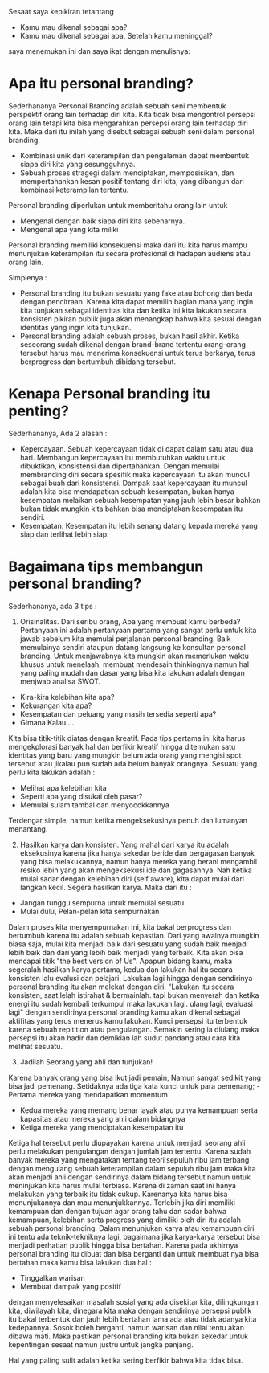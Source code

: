 Sesaat saya kepikiran tetantang  
- Kamu mau dikenal sebagai apa?  
- Kamu mau dikenal sebagai apa, Setelah kamu meninggal?  

saya menemukan ini dan saya ikat dengan menulisnya:  

# Apa itu personal branding?  

Sederhananya Personal Branding adalah sebuah seni membentuk perspektif orang lain terhadap diri kita. Kita tidak bisa mengontrol persepsi orang lain tetapi kita bisa mengarahkan persepsi orang lain terhadap diri kita. 
Maka dari itu inilah yang disebut sebagai sebuah seni dalam personal branding.   

- Kombinasi unik dari keterampilan dan pengalaman dapat membentuk siapa diri kita yang sesungguhnya.   
- Sebuah proses stragegi dalam menciptakan, memposisikan, dan mempertahankan kesan positif tentang diri kita, yang dibangun dari kombinasi keterampilan tertentu.   

Personal branding diperlukan untuk memberitahu orang lain untuk

-  Mengenal dengan baik siapa diri kita sebenarnya. 
-  Mengenal apa yang kita miliki

Personal branding memiliki konsekuensi maka dari itu kita harus mampu menunjukan keterampilan itu secara profesional di hadapan audiens atau orang lain. 

Simplenya :

- Personal branding itu bukan sesuatu yang fake atau bohong dan beda dengan pencitraan. Karena kita dapat memilih bagian mana yang ingin kita tunjukan sebagai identitas kita dan ketika ini kita lakukan secara konsisten pikiran publik juga akan menangkap bahwa kita sesuai dengan identitas yang ingin kita tunjukan.
- Personal branding adalah sebuah proses, bukan hasil akhir. Ketika seseorang sudah dikenal dengan brand-brand tertentu orang-orang tersebut harus mau menerima konsekuensi untuk terus berkarya, terus berprogress dan bertumbuh dibidang tersebut. 

# Kenapa Personal branding itu penting? 

Sederhananya, Ada 2 alasan :

- Kepercayaan. Sebuah kepercayaan tidak di dapat dalam satu atau dua hari. Membangun kepercayaan itu membutuhkan waktu untuk dibuktikan, konsistensi dan dipertahankan. Dengan memulai membranding diri secara spesifik maka kepercayaan itu akan muncul sebagai buah dari konsistensi. Dampak saat kepercayaan itu muncul adalah kita bisa mendapatkan sebuah kesempatan, bukan hanya kesempatan melaikan sebuah kesempatan yang jauh lebih besar bahkan bukan tidak mungkin kita bahkan bisa menciptakan kesempatan itu sendiri.
- Kesempatan. Kesempatan itu lebih senang datang kepada mereka yang siap dan terlihat lebih siap.

# Bagaimana tips membangun personal branding?

Sederhananya, ada 3 tips :

1. Orisinalitas. Dari seribu orang, Apa yang membuat kamu berbeda? Pertanyaan ini adalah pertanyaan pertama yang sangat perlu untuk kita jawab sebelum kita memulai perjalanan personal branding. Baik memulainya sendiri ataupun datang langsung ke konsultan personal branding. Untuk menjawabnya kita mungkin akan memerlukan waktu khusus untuk menelaah, membuat mendesain thinkingnya namun hal yang paling mudah dan dasar yang bisa kita lakukan adalah dengan menjwab analisa SWOT.

  -  Kira-kira kelebihan kita apa?
  -  Kekurangan kita apa?
  -  Kesempatan dan peluang yang masih tersedia seperti apa?
  -  Gimana Kalau ...

Kita bisa titik-titik diatas dengan kreatif. Pada tips pertama ini kita harus mengekplorasi banyak hal dan berfikir kreatif hingga ditemukan satu identitas yang baru yang mungkin belum ada orang yang mengisi spot tersebut atau jikalau pun sudah ada belum banyak orangnya.
Sesuatu yang perlu kita lakukan adalah :

  - Melihat apa kelebihan kita
  - Seperti apa yang disukai oleh pasar?
  - Memulai sulam tambal dan menyocokkannya

Terdengar simple, namun ketika mengeksekusinya penuh dan lumanyan menantang.

2. Hasilkan karya dan konsisten. Yang mahal dari karya itu adalah eksekusinya karena jika hanya sekedar beride dan bergagasan banyak yang bisa melakukannya, namun hanya mereka yang berani mengambil resiko lebih yang akan mengeksekusi ide dan gagasannya. Nah ketika mulai sadar dengan kelebihan diri (self aware), kita dapat mulai dari langkah kecil. Segera hasilkan karya. Maka dari itu :

- Jangan tunggu sempurna untuk memulai sesuatu
- Mulai dulu, Pelan-pelan kita sempurnakan

Dalam proses kita menyempurnakan ini, kita bakal berprogress dan bertumbuh karena itu adalah sebuah kepastian. Dari yang awalnya mungkin biasa saja, mulai kita menjadi baik dari sesuatu yang sudah baik menjadi lebih baik dan dari yang lebih baik menjadi yang terbaik. Kita akan bisa mencapai titik "the best version of Us". Apapun bidang kamu, maka segeralah hasilkan karya pertama, kedua dan lakukan hal itu secara konsisten lalu evalusi dan pelajari. Lakukan lagi hingga dengan sendirinya personal branding itu akan melekat dengan diri. "Lakukan itu secara konsisten, saat lelah istirahat & bermainlah. tapi bukan menyerah dan ketika energi itu sudah kembali terkumpul maka lakukan lagi. ulang lagi, evaluasi lagi" dengan sendirinya personal branding kamu akan dikenal sebagai aktifitas yang terus menerus kamu lakukan. 
Kunci persepsi itu terbentuk karena sebuah repitition atau pengulangan. Semakin sering ia diulang maka persepsi itu akan hadir dan demikian lah sudut pandang atau cara kita melihat sesuatu.

3. Jadilah Seorang yang ahli dan tunjukan!

Karena banyak orang yang bisa ikut jadi pemain, Namun sangat sedikit yang bisa jadi pemenang. Setidaknya ada tiga kata kunci untuk para pemenang;  - Pertama mereka yang mendapatkan momentum

 - Kedua mereka yang memang benar layak atau punya kemampuan serta kapasitas atau mereka yang ahli dalam bidangnya
 - Ketiga mereka yang menciptakan kesempatan itu

Ketiga hal tersebut perlu diupayakan karena untuk menjadi seorang ahli perlu melakukan pengulangan dengan jumlah jam tertentu. Karena sudah banyak mereka yang mengatakan tentang teori sepuluh ribu jam terbang dengan mengulang sebuah keterampilan dalam sepuluh ribu jam maka kita akan menjadi ahli dengan sendirinya dalam bidang tersebut namun untuk meninjukan kita harus mulai terbiasa.
Karena di zaman saat ini hanya melakukan yang terbaik itu tidak cukup. Karenanya kita harus bisa menunjukannya dan mau menunjukkannya. Terlebih jika diri memiliki kemampuan dan dengan tujuan agar orang tahu dan sadar bahwa kemampuan, kelebihan serta progress yang dimiliki oleh diri itu adalah sebuah personal branding.
Dalam menunjukan karya atau kemampuan diri ini tentu ada teknik-tekniknya lagi, bagaimana jika karya-karya tersebut bisa menjadi perhatian publik hingga bisa bertahan. Karena pada akhirnya personal branding itu dibuat dan bisa berganti dan untuk membuat nya bisa bertahan maka kamu bisa lakukan dua hal :

- Tinggalkan warisan
- Membuat dampak yang positif

dengan menyelesaikan masalah sosial yang ada disekitar kita, dilingkungan kita, diwilayah kita, dinegara kita maka dengan sendirinya persepsi publik itu bakal terbentuk dan jauh lebih bertahan lama ada atau tidak adanya kita kedepannya. Sosok boleh berganti, namun warisan dan nilai tentu akan dibawa mati. Maka pastikan personal branding kita bukan sekedar untuk kepentingan sesaat namun justru untuk jangka panjang.

Hal yang paling sulit adalah ketika sering berfikir bahwa kita tidak bisa.
